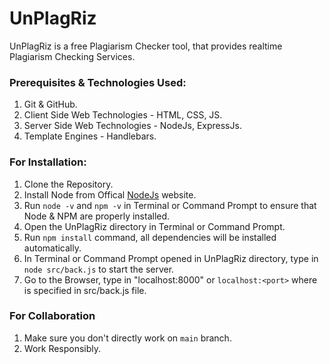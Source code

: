# UnPlagRiz
UnPlagRiz is a free Plagiarism Checker tool, that provides realtime Plagiarism Checking Services.

### Prerequisites & Technologies Used:
1. Git & GitHub.
2. Client Side Web Technologies - HTML, CSS, JS.
3. Server Side Web Technologies - NodeJs, ExpressJs.
4. Template Engines - Handlebars.

### For Installation:
1. Clone the Repository.
2. Install Node from Offical [NodeJs](https://nodejs.org/en/) website. 
3. Run `node -v` and `npm -v` in Terminal or Command Prompt to ensure that Node & NPM are properly installed. 
4. Open the UnPlagRiz directory in Terminal or Command Prompt. 
5. Run `npm install` command, all dependencies will be installed automatically.
6. In Terminal or Command Prompt opened in UnPlagRiz directory, type in `node src/back.js` to start the server.
7. Go to the Browser, type in "localhost:8000" or `localhost:<port>` where <port> is specified in src/back.js file.

### For Collaboration
1. Make sure you don't directly work on `main` branch.
2. Work Responsibly.


